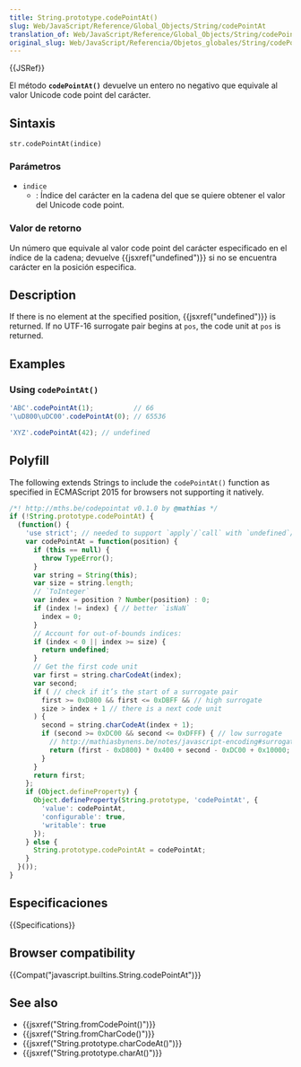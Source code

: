 ```yaml
---
title: String.prototype.codePointAt()
slug: Web/JavaScript/Reference/Global_Objects/String/codePointAt
translation_of: Web/JavaScript/Reference/Global_Objects/String/codePointAt
original_slug: Web/JavaScript/Referencia/Objetos_globales/String/codePointAt
---
```


{{JSRef}}

El método **`codePointAt()`** devuelve un entero no negativo que equivale al valor Unicode code point del carácter.

## Sintaxis

```
str.codePointAt(indice)
```

### Parámetros

- `indice`
  - : Índice del carácter en la cadena del que se quiere obtener el valor del Unicode code point.

### Valor de retorno

Un número que equivale al valor code point del carácter especificado en el índice de la cadena; devuelve {{jsxref("undefined")}} si no se encuentra carácter en la posición especifica.

## Description

If there is no element at the specified position, {{jsxref("undefined")}} is returned. If no UTF-16 surrogate pair begins at `pos`, the code unit at `pos` is returned.

## Examples

### Using `codePointAt()`

```js
'ABC'.codePointAt(1);          // 66
'\uD800\uDC00'.codePointAt(0); // 65536

'XYZ'.codePointAt(42); // undefined
```

## Polyfill

The following extends Strings to include the `codePointAt()` function as specified in ECMAScript 2015 for browsers not supporting it natively.

```js
/*! http://mths.be/codepointat v0.1.0 by @mathias */
if (!String.prototype.codePointAt) {
  (function() {
    'use strict'; // needed to support `apply`/`call` with `undefined`/`null`
    var codePointAt = function(position) {
      if (this == null) {
        throw TypeError();
      }
      var string = String(this);
      var size = string.length;
      // `ToInteger`
      var index = position ? Number(position) : 0;
      if (index != index) { // better `isNaN`
        index = 0;
      }
      // Account for out-of-bounds indices:
      if (index < 0 || index >= size) {
        return undefined;
      }
      // Get the first code unit
      var first = string.charCodeAt(index);
      var second;
      if ( // check if it’s the start of a surrogate pair
        first >= 0xD800 && first <= 0xDBFF && // high surrogate
        size > index + 1 // there is a next code unit
      ) {
        second = string.charCodeAt(index + 1);
        if (second >= 0xDC00 && second <= 0xDFFF) { // low surrogate
          // http://mathiasbynens.be/notes/javascript-encoding#surrogate-formulae
          return (first - 0xD800) * 0x400 + second - 0xDC00 + 0x10000;
        }
      }
      return first;
    };
    if (Object.defineProperty) {
      Object.defineProperty(String.prototype, 'codePointAt', {
        'value': codePointAt,
        'configurable': true,
        'writable': true
      });
    } else {
      String.prototype.codePointAt = codePointAt;
    }
  }());
}
```

## Especificaciones

{{Specifications}}

## Browser compatibility

{{Compat("javascript.builtins.String.codePointAt")}}

## See also

- {{jsxref("String.fromCodePoint()")}}
- {{jsxref("String.fromCharCode()")}}
- {{jsxref("String.prototype.charCodeAt()")}}
- {{jsxref("String.prototype.charAt()")}}
